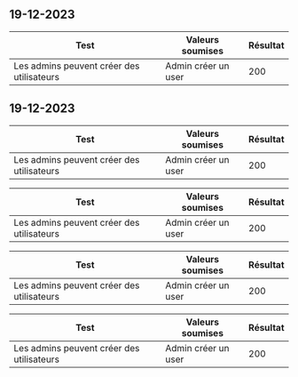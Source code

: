 
## 19-12-2023
| Test | Valeurs soumises | Résultat |
| ----------- | ----------- | ----------- |
| Les admins peuvent créer des utilisateurs | Admin créer un user | 200 |

## 19-12-2023
| Test | Valeurs soumises | Résultat |
| ----------- | ----------- | ----------- |
| Les admins peuvent créer des utilisateurs | Admin créer un user | 200 |

| Test | Valeurs soumises | Résultat |
| ----------- | ----------- | ----------- |
| Les admins peuvent créer des utilisateurs | Admin créer un user | 200 |

| Test | Valeurs soumises | Résultat |
| ----------- | ----------- | ----------- |
| Les admins peuvent créer des utilisateurs | Admin créer un user | 200 |

| Test | Valeurs soumises | Résultat |
| ----------- | ----------- | ----------- |
| Les admins peuvent créer des utilisateurs | Admin créer un user | 200 |
